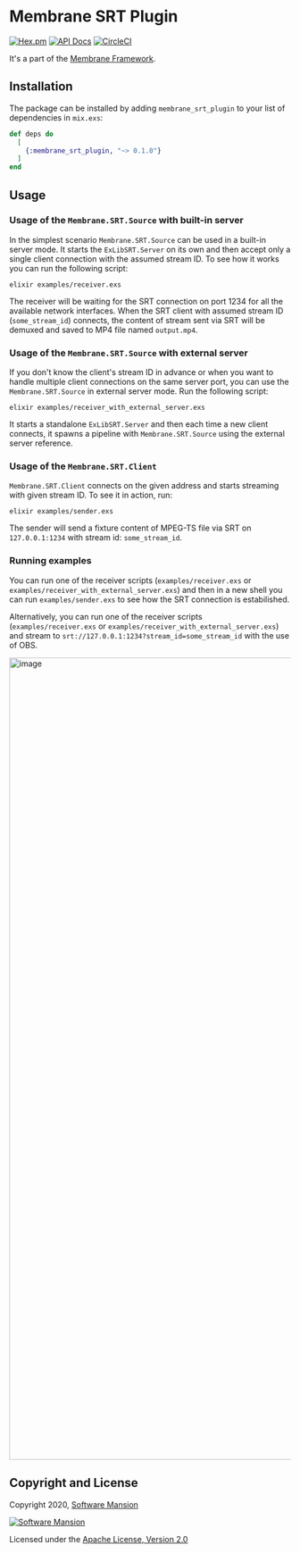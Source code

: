 # Membrane SRT Plugin

[![Hex.pm](https://img.shields.io/hexpm/v/membrane_srt_plugin.svg)](https://hex.pm/packages/membrane_srt_plugin)
[![API Docs](https://img.shields.io/badge/api-docs-yellow.svg?style=flat)](https://hexdocs.pm/membrane_srt_plugin)
[![CircleCI](https://circleci.com/gh/membraneframework/membrane_srt_plugin.svg?style=svg)](https://circleci.com/gh/membraneframework/membrane_srt_plugin)


It's a part of the [Membrane Framework](https://membrane.stream).

## Installation

The package can be installed by adding `membrane_srt_plugin` to your list of dependencies in `mix.exs`:

```elixir
def deps do
  [
    {:membrane_srt_plugin, "~> 0.1.0"}
  ]
end
```
## Usage

### Usage of the `Membrane.SRT.Source` with built-in server

In the simplest scenario `Membrane.SRT.Source` can be used in a built-in server mode.
It starts the `ExLibSRT.Server` on its own and then accept only a single client connection
with the assumed stream ID.
To see how it works you can run the following script:
```
elixir examples/receiver.exs

```
The receiver will be waiting for the SRT connection on port 1234 for all the available network interfaces.
When the SRT client with assumed stream ID (`some_stream_id`) connects, the content of stream sent via SRT
will be demuxed and saved to MP4 file named `output.mp4`.

### Usage of the `Membrane.SRT.Source` with external server

If you don't know the client's stream ID in advance or when you want to handle multiple client connections on the same server port,
you can use the `Membrane.SRT.Source` in external server mode.
Run the following script:
```
elixir examples/receiver_with_external_server.exs
```

It starts a standalone `ExLibSRT.Server` and then each time a new client connects, it spawns a pipeline with
`Membrane.SRT.Source` using the external server reference.

### Usage of the `Membrane.SRT.Client`

`Membrane.SRT.Client` connects on the given address and starts streaming with given stream ID.
To see it in action, run:
```
elixir examples/sender.exs
```

The sender will send a fixture content of MPEG-TS file via SRT on `127.0.0.1:1234` with stream id:
`some_stream_id`.

### Running examples

You can run one of the receiver scripts (`examples/receiver.exs` or
`examples/receiver_with_external_server.exs`) and then in a new shell you can run `examples/sender.exs`
to see how the SRT connection is estabilished.

Alternatively, you can run one of the receiver scripts (`examples/receiver.exs` or
`examples/receiver_with_external_server.exs`) and stream to `srt://127.0.0.1:1234?stream_id=some_stream_id` with the use of OBS. 

<img width="1437" alt="image" src="https://github.com/user-attachments/assets/d5841a09-4edc-4e0a-b25a-a33d91d8f271" />
 
## Copyright and License

Copyright 2020, [Software Mansion](https://swmansion.com/?utm_source=git&utm_medium=readme&utm_campaign=membrane_template_plugin)

[![Software Mansion](https://logo.swmansion.com/logo?color=white&variant=desktop&width=200&tag=membrane-github)](https://swmansion.com/?utm_source=git&utm_medium=readme&utm_campaign=membrane_template_plugin)

Licensed under the [Apache License, Version 2.0](LICENSE)
